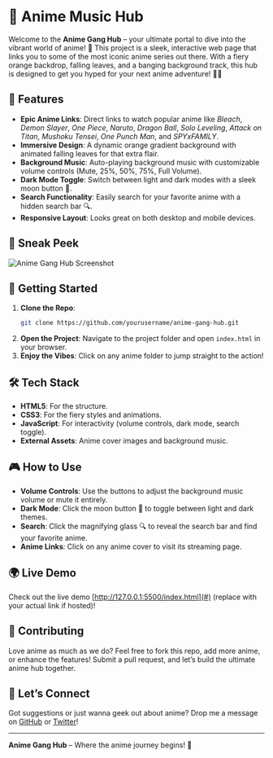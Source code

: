 # 🎌 Anime Music Hub

Welcome to the **Anime Gang Hub** – your ultimate portal to dive into the vibrant world of anime! 🚀 This project is a sleek, interactive web page that links you to some of the most iconic anime series out there. With a fiery orange backdrop, falling leaves, and a banging background track, this hub is designed to get you hyped for your next anime adventure! 🍂🎶

## 🌟 Features
- **Epic Anime Links**: Direct links to watch popular anime like *Bleach*, *Demon Slayer*, *One Piece*, *Naruto*, *Dragon Ball*, *Solo Leveling*, *Attack on Titan*, *Mushoku Tensei*, *One Punch Man*, and *SPYxFAMILY*.
- **Immersive Design**: A dynamic orange gradient background with animated falling leaves for that extra flair.
- **Background Music**: Auto-playing background music with customizable volume controls (Mute, 25%, 50%, 75%, Full Volume).
- **Dark Mode Toggle**: Switch between light and dark modes with a sleek moon button 🌙.
- **Search Functionality**: Easily search for your favorite anime with a hidden search bar 🔍.
- **Responsive Layout**: Looks great on both desktop and mobile devices.

## 📸 Sneak Peek
![Anime Gang Hub Screenshot](https://wallpapercave.com/wp/wp5342497.jpg)

## 🚀 Getting Started
1. **Clone the Repo**:
   ```bash
   git clone https://github.com/yourusername/anime-gang-hub.git
   ```
2. **Open the Project**:
   Navigate to the project folder and open `index.html` in your browser.
3. **Enjoy the Vibes**:
   Click on any anime folder to jump straight to the action!

## 🛠️ Tech Stack
- **HTML5**: For the structure.
- **CSS3**: For the fiery styles and animations.
- **JavaScript**: For interactivity (volume controls, dark mode, search toggle).
- **External Assets**: Anime cover images and background music.

## 🎮 How to Use
- **Volume Controls**: Use the buttons to adjust the background music volume or mute it entirely.
- **Dark Mode**: Click the moon button 🌙 to toggle between light and dark themes.
- **Search**: Click the magnifying glass 🔍 to reveal the search bar and find your favorite anime.
- **Anime Links**: Click on any anime cover to visit its streaming page.

## 🌍 Live Demo
Check out the live demo [http://127.0.0.1:5500/index.html](#) (replace with your actual link if hosted)!

## 🤝 Contributing
Love anime as much as we do? Feel free to fork this repo, add more anime, or enhance the features! Submit a pull request, and let’s build the ultimate anime hub together.

## 💬 Let’s Connect
Got suggestions or just wanna geek out about anime? Drop me a message on [GitHub](https://github.com/yourusername) or [Twitter](https://twitter.com/yourusername)!

---

**Anime Gang Hub** – Where the anime journey begins! 🎉

